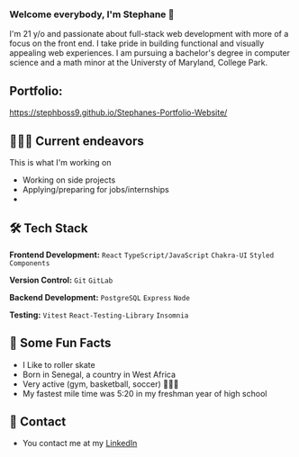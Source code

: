 ### Welcome everybody, I'm Stephane 👋
I'm 21 y/o and passionate about full-stack web development with more of a focus on the front end. 
I take pride in building functional and visually appealing web experiences.
I am pursuing a bachelor's degree in computer science and a math minor at the Universty of Maryland, College Park.

## Portfolio:
https://stephboss9.github.io/Stephanes-Portfolio-Website/


 ## 👨🏾‍💻 Current endeavors
This is what I'm working on
* Working on side projects
* Applying/preparing for jobs/internships
* 
## 🛠 Tech Stack

**Frontend Development:** `React` `TypeScript/JavaScript` `Chakra-UI` `Styled Components`
 
**Version Control:** `Git` `GitLab` 

**Backend Development:** `PostgreSQL` `Express` `Node`

**Testing:** `Vitest` `React-Testing-Library` `Insomnia` 


## 🎉 Some Fun Facts
* I Like to roller skate
* Born in Senegal, a country in West Africa 
* Very active (gym, basketball, soccer) 🏋🏽‍♂️
* My fastest mile time was 5:20 in my freshman year of high school

## 📱 Contact
* You contact me at my [LinkedIn](https://www.linkedin.com/in/stephaneyannickmbenga/)

<!--
**Stephboss9/Stephboss9** is a ✨ _special_ ✨ repository because its `README.md` (this file) appears on your GitHub profile.

### Seeking 2024 SWE Internships in Full Stack Web Dev

Here are some ideas to get you started:

- 🔭 I’m currently working on ...
- 🌱 I’m currently learning ...
- 👯 I’m looking to collaborate on ...
- 🤔 I’m looking for help with ...
- 💬 Ask me about ...
- 📫 How to reach me: ...
- 😄 Pronouns: ...
- ⚡ Fun fact: ...
-->

